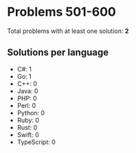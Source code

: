 # Problems 501-600

Total problems with at least one solution: **2**

## Solutions per language

- C#: 1
- Go: 1
- C++: 0
- Java: 0
- PHP: 0
- Perl: 0
- Python: 0
- Ruby: 0
- Rust: 0
- Swift: 0
- TypeScript: 0

